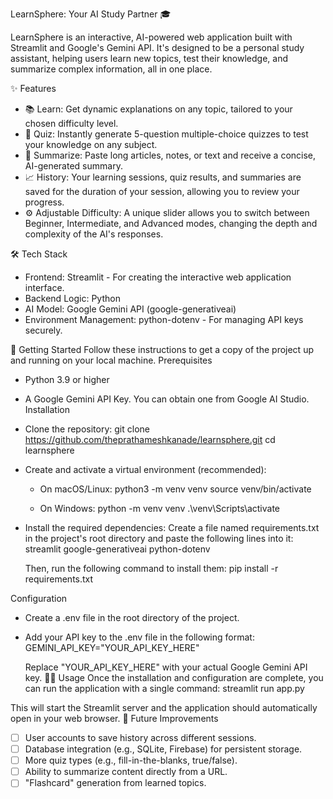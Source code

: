 LearnSphere: Your AI Study Partner 🎓

LearnSphere is an interactive, AI-powered web application built with Streamlit and Google's Gemini API. It's designed to be a personal study assistant, helping users learn new topics, test their knowledge, and summarize complex information, all in one place.

✨ Features
 * 📚 Learn: Get dynamic explanations on any topic, tailored to your chosen difficulty level.
 * 🧩 Quiz: Instantly generate 5-question multiple-choice quizzes to test your knowledge on any subject.
 * 📝 Summarize: Paste long articles, notes, or text and receive a concise, AI-generated summary.
 * 📈 History: Your learning sessions, quiz results, and summaries are saved for the duration of your session, allowing you to review your progress.
 * ⚙️ Adjustable Difficulty: A unique slider allows you to switch between Beginner, Intermediate, and Advanced modes, changing the depth and complexity of the AI's responses.

🛠️ Tech Stack
 * Frontend: Streamlit - For creating the interactive web application interface.
 * Backend Logic: Python
 * AI Model: Google Gemini API (google-generativeai)
 * Environment Management: python-dotenv - For managing API keys securely.

🚀 Getting Started
Follow these instructions to get a copy of the project up and running on your local machine.
Prerequisites
 * Python 3.9 or higher
 * A Google Gemini API Key. You can obtain one from Google AI Studio.
Installation
 * Clone the repository:
   git clone https://github.com/theprathameshkanade/learnsphere.git
   cd learnsphere

 * Create and activate a virtual environment (recommended):
   * On macOS/Linux:
     python3 -m venv venv
     source venv/bin/activate

   * On Windows:
     python -m venv venv
     .\venv\Scripts\activate

 * Install the required dependencies:
   Create a file named requirements.txt in the project's root directory and paste the following lines into it:
   streamlit
   google-generativeai
   python-dotenv

   Then, run the following command to install them:
   pip install -r requirements.txt

Configuration
 * Create a .env file in the root directory of the project.
 * Add your API key to the .env file in the following format:
   GEMINI_API_KEY="YOUR_API_KEY_HERE"

   Replace "YOUR_API_KEY_HERE" with your actual Google Gemini API key.
🏃‍♂️ Usage
Once the installation and configuration are complete, you can run the application with a single command:
streamlit run app.py

This will start the Streamlit server and the application should automatically open in your web browser.
🔮 Future Improvements
 * [ ] User accounts to save history across different sessions.
 * [ ] Database integration (e.g., SQLite, Firebase) for persistent storage.
 * [ ] More quiz types (e.g., fill-in-the-blanks, true/false).
 * [ ] Ability to summarize content directly from a URL.
 * [ ] "Flashcard" generation from learned topics.
